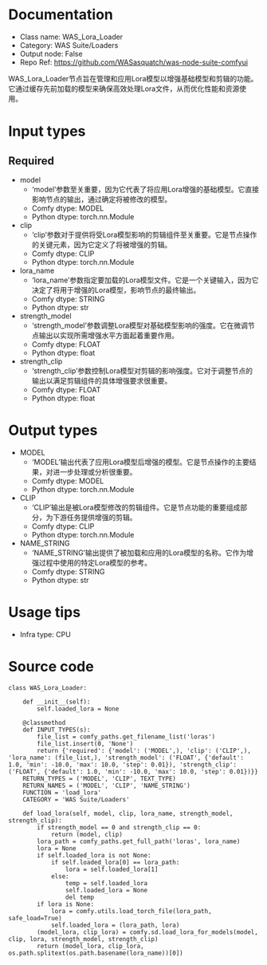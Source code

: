 # Documentation
- Class name: WAS_Lora_Loader
- Category: WAS Suite/Loaders
- Output node: False
- Repo Ref: https://github.com/WASasquatch/was-node-suite-comfyui

WAS_Lora_Loader节点旨在管理和应用Lora模型以增强基础模型和剪辑的功能。它通过缓存先前加载的模型来确保高效处理Lora文件，从而优化性能和资源使用。

# Input types
## Required
- model
    - ‘model’参数至关重要，因为它代表了将应用Lora增强的基础模型。它直接影响节点的输出，通过确定将被修改的模型。
    - Comfy dtype: MODEL
    - Python dtype: torch.nn.Module
- clip
    - ‘clip’参数对于提供将受Lora模型影响的剪辑组件至关重要。它是节点操作的关键元素，因为它定义了将被增强的剪辑。
    - Comfy dtype: CLIP
    - Python dtype: torch.nn.Module
- lora_name
    - ‘lora_name’参数指定要加载的Lora模型文件。它是一个关键输入，因为它决定了将用于增强的Lora模型，影响节点的最终输出。
    - Comfy dtype: STRING
    - Python dtype: str
- strength_model
    - ‘strength_model’参数调整Lora模型对基础模型影响的强度。它在微调节点输出以实现所需增强水平方面起着重要作用。
    - Comfy dtype: FLOAT
    - Python dtype: float
- strength_clip
    - ‘strength_clip’参数控制Lora模型对剪辑的影响强度。它对于调整节点的输出以满足剪辑组件的具体增强要求很重要。
    - Comfy dtype: FLOAT
    - Python dtype: float

# Output types
- MODEL
    - ‘MODEL’输出代表了应用Lora模型后增强的模型。它是节点操作的主要结果，对进一步处理或分析很重要。
    - Comfy dtype: MODEL
    - Python dtype: torch.nn.Module
- CLIP
    - ‘CLIP’输出是被Lora模型修改的剪辑组件。它是节点功能的重要组成部分，为下游任务提供增强的剪辑。
    - Comfy dtype: CLIP
    - Python dtype: torch.nn.Module
- NAME_STRING
    - ‘NAME_STRING’输出提供了被加载和应用的Lora模型的名称。它作为增强过程中使用的特定Lora模型的参考。
    - Comfy dtype: STRING
    - Python dtype: str

# Usage tips
- Infra type: CPU

# Source code
```
class WAS_Lora_Loader:

    def __init__(self):
        self.loaded_lora = None

    @classmethod
    def INPUT_TYPES(s):
        file_list = comfy_paths.get_filename_list('loras')
        file_list.insert(0, 'None')
        return {'required': {'model': ('MODEL',), 'clip': ('CLIP',), 'lora_name': (file_list,), 'strength_model': ('FLOAT', {'default': 1.0, 'min': -10.0, 'max': 10.0, 'step': 0.01}), 'strength_clip': ('FLOAT', {'default': 1.0, 'min': -10.0, 'max': 10.0, 'step': 0.01})}}
    RETURN_TYPES = ('MODEL', 'CLIP', TEXT_TYPE)
    RETURN_NAMES = ('MODEL', 'CLIP', 'NAME_STRING')
    FUNCTION = 'load_lora'
    CATEGORY = 'WAS Suite/Loaders'

    def load_lora(self, model, clip, lora_name, strength_model, strength_clip):
        if strength_model == 0 and strength_clip == 0:
            return (model, clip)
        lora_path = comfy_paths.get_full_path('loras', lora_name)
        lora = None
        if self.loaded_lora is not None:
            if self.loaded_lora[0] == lora_path:
                lora = self.loaded_lora[1]
            else:
                temp = self.loaded_lora
                self.loaded_lora = None
                del temp
        if lora is None:
            lora = comfy.utils.load_torch_file(lora_path, safe_load=True)
            self.loaded_lora = (lora_path, lora)
        (model_lora, clip_lora) = comfy.sd.load_lora_for_models(model, clip, lora, strength_model, strength_clip)
        return (model_lora, clip_lora, os.path.splitext(os.path.basename(lora_name))[0])
```